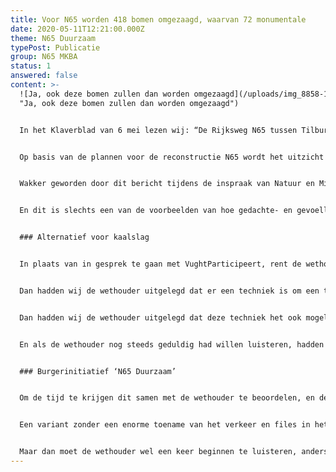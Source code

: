 ```yaml
---
title: Voor N65 worden 418 bomen omgezaagd, waarvan 72 monumentale
date: 2020-05-11T12:21:00.000Z
theme: N65 Duurzaam
typePost: Publicatie
group: N65 MKBA
status: 1
answered: false
content: >-
  ![Ja, ook deze bomen zullen dan worden omgezaagd](/uploads/img_8858-1-.jpg
  "Ja, ook deze bomen zullen dan worden omgezaagd")


  In het Klaverblad van 6 mei lezen wij: “De Rijksweg N65 tussen Tilburg en Den Bosch. Geliefd om zijn bomenrijen en fraaie uitzichten”.


  Op basis van de plannen voor de reconstructie N65 wordt het uitzicht nog beter. Alle 418 bomen, waaronder 72 monumentale, worden omgezaagd. Dat staat er in het Klaverblad niet bij. Is het een halve waarheid of slechts een halve leugen?


  Wakker geworden door dit bericht tijdens de inspraak van Natuur en Milieu Vught, ook te zien in de reportage van Avulo, zegde de VVD snel toe deze natuurlijk en volledig te compenseren. Wat een paniekvoetbal, compenseren, niet in Vught, maar elders met sprietjes die minstens 50 jaar nodig hebben om dat te worden wat we nu al hebben?


  En dit is slechts een van de voorbeelden van hoe gedachte- en gevoelloos wordt omgegaan met onze leefomgeving.


  ### Alternatief voor kaalslag


  In plaats van in gesprek te gaan met VughtParticipeert, rent de wethouder naar een aannemer om gedocumenteerd te krijgen dat er inderdaad een tunnelvariant denkbaar is die €400 miljoen gaat kosten. Dat hadden wij de wethouder ook zo kunnen vertellen. Want hij baseert zich weer op gedateerde kennis over de meest kostbare tunnels. Lekker bezig, tijd en ons geld te verknoeien in plaats van je af te vragen wat er vandaag de dag nog meer mogelijk is.


  Dan hadden wij de wethouder uitgelegd dat er een techniek is om een tunnel aan te leggen waarbij alle bomen kunnen blijven staan, waarbij wij kunnen blijven genieten van de bomenrijen, en die bovendien volgens deskundigen voor veel lagere kosten kan worden aangelegd


  Dan hadden wij de wethouder uitgelegd dat deze techniek het ook mogelijk maakt de tunnel in 2 delen te graven, waarbij de andere helft van het tracé beschikbaar blijft voor doorgaand verkeer, dus aanleg zonder verkeersinfarct en minder vervuiling door files en sluipverkeer.


  En als de wethouder nog steeds geduldig had willen luisteren, hadden wij hem uitgelegd dat deze graafmethode veel minder grondverzet betekent, dus minder stikstofvervuiling.


  ### Burgerinitiatief ‘N65 Duurzaam’


  Om de tijd te krijgen dit samen met de wethouder te beoordelen, en de volledige maatschappelijke kosten inclusief de maatschappelijke baten en opbrengsten van deze tunnelvariant te vergelijken met de VKA+, heeft VughtParticipeert meer dan 300 handtekeningen verzameld en mag op 14 mei in de raadsvergadering haar initiatief komen toelichten. 


  Een variant zonder een enorme toename van het verkeer en files in het dorp, zonder aanvullende stoplichten, zonder mega-rotondes. Maar met meer dan 80% van alle verkeer zonder vertraging of hinder onder de grond en met een prachtig groengebied op het dak van de tunnel.


  Maar dan moet de wethouder wel een keer beginnen te luisteren, anders worden er straks 418 prachtige bomen omgezaagd en komt er een vrij uitzicht, waarbij wij tot Tilburg kunnen kijken.
---
```

